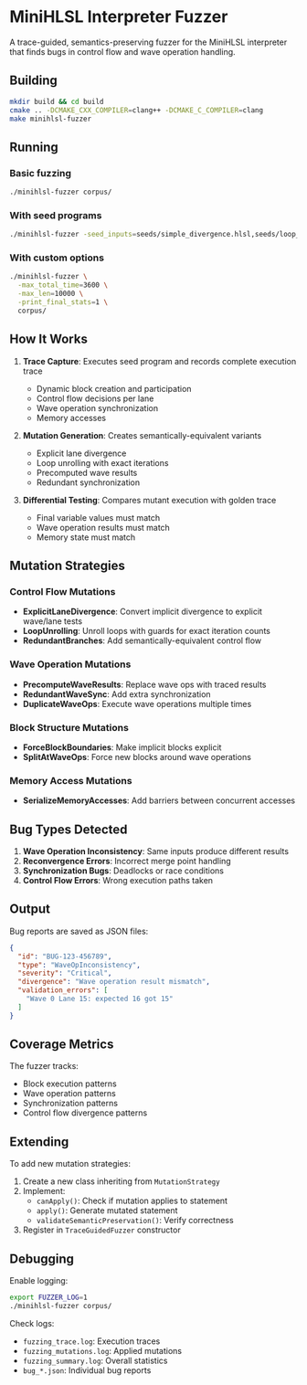# MiniHLSL Interpreter Fuzzer

A trace-guided, semantics-preserving fuzzer for the MiniHLSL interpreter that finds bugs in control flow and wave operation handling.

## Building

```bash
mkdir build && cd build
cmake .. -DCMAKE_CXX_COMPILER=clang++ -DCMAKE_C_COMPILER=clang
make minihlsl-fuzzer
```

## Running

### Basic fuzzing
```bash
./minihlsl-fuzzer corpus/
```

### With seed programs
```bash
./minihlsl-fuzzer -seed_inputs=seeds/simple_divergence.hlsl,seeds/loop_divergence.hlsl
```

### With custom options
```bash
./minihlsl-fuzzer \
  -max_total_time=3600 \
  -max_len=10000 \
  -print_final_stats=1 \
  corpus/
```

## How It Works

1. **Trace Capture**: Executes seed program and records complete execution trace
   - Dynamic block creation and participation
   - Control flow decisions per lane
   - Wave operation synchronization
   - Memory accesses

2. **Mutation Generation**: Creates semantically-equivalent variants
   - Explicit lane divergence
   - Loop unrolling with exact iterations
   - Precomputed wave results
   - Redundant synchronization

3. **Differential Testing**: Compares mutant execution with golden trace
   - Final variable values must match
   - Wave operation results must match
   - Memory state must match

## Mutation Strategies

### Control Flow Mutations
- **ExplicitLaneDivergence**: Convert implicit divergence to explicit wave/lane tests
- **LoopUnrolling**: Unroll loops with guards for exact iteration counts
- **RedundantBranches**: Add semantically-equivalent control flow

### Wave Operation Mutations
- **PrecomputeWaveResults**: Replace wave ops with traced results
- **RedundantWaveSync**: Add extra synchronization
- **DuplicateWaveOps**: Execute wave operations multiple times

### Block Structure Mutations
- **ForceBlockBoundaries**: Make implicit blocks explicit
- **SplitAtWaveOps**: Force new blocks around wave operations

### Memory Access Mutations
- **SerializeMemoryAccesses**: Add barriers between concurrent accesses

## Bug Types Detected

1. **Wave Operation Inconsistency**: Same inputs produce different results
2. **Reconvergence Errors**: Incorrect merge point handling
3. **Synchronization Bugs**: Deadlocks or race conditions
4. **Control Flow Errors**: Wrong execution paths taken

## Output

Bug reports are saved as JSON files:
```json
{
  "id": "BUG-123-456789",
  "type": "WaveOpInconsistency",
  "severity": "Critical",
  "divergence": "Wave operation result mismatch",
  "validation_errors": [
    "Wave 0 Lane 15: expected 16 got 15"
  ]
}
```

## Coverage Metrics

The fuzzer tracks:
- Block execution patterns
- Wave operation patterns
- Synchronization patterns
- Control flow divergence patterns

## Extending

To add new mutation strategies:

1. Create a new class inheriting from `MutationStrategy`
2. Implement:
   - `canApply()`: Check if mutation applies to statement
   - `apply()`: Generate mutated statement
   - `validateSemanticPreservation()`: Verify correctness
3. Register in `TraceGuidedFuzzer` constructor

## Debugging

Enable logging:
```bash
export FUZZER_LOG=1
./minihlsl-fuzzer corpus/
```

Check logs:
- `fuzzing_trace.log`: Execution traces
- `fuzzing_mutations.log`: Applied mutations
- `fuzzing_summary.log`: Overall statistics
- `bug_*.json`: Individual bug reports